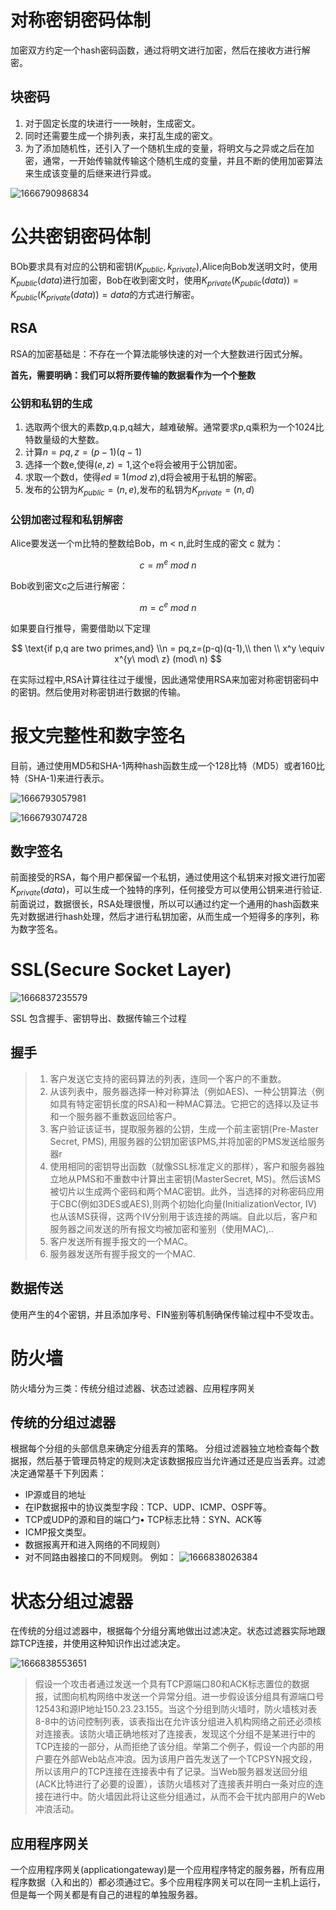 # 对称密钥密码体制

加密双方约定一个hash密码函数，通过将明文进行加密，然后在接收方进行解密。

## 块密码

1. 对于固定长度的块进行一一映射，生成密文。
2. 同时还需要生成一个排列表，来打乱生成的密文。
3. 为了添加随机性，还引入了一个随机生成的变量，将明文与之异或之后在加密，通常，一开始传输就传输这个随机生成的变量，并且不断的使用加密算法来生成该变量的后继来进行异或。

![1666790986834](image/Secure/1666790986834.png)

# 公共密钥密码体制

BOb要求具有对应的公钥和密钥$(K_{public},k_{private})$,Alice向Bob发送明文时，使用$K_{public}(data)$进行加密，Bob在收到密文时，使用$K_{private}(K_{public}(data)) =K_{public}(K_{private}(data))=data$的方式进行解密。

## RSA

RSA的加密基础是：不存在一个算法能够快速的对一个大整数进行因式分解。

**首先，需要明确：我们可以将所要传输的数据看作为一个个整数**

### 公钥和私钥的生成

1. 选取两个很大的素数p,q.p,q越大，越难破解。通常要求p,q乘积为一个1024比特数量级的大整数。
2. 计算$n=pq,z=(p-1)(q-1)$
3. 选择一个数e,使得$(e,z)=1$,这个e将会被用于公钥加密。
4. 求取一个数d，使得$ed \equiv 1(mod\ z)$,d将会被用于私钥的解密。
5. 发布的公钥为$K_{public} = (n,e)$,发布的私钥为$K_{private} = (n,d)$

### 公钥加密过程和私钥解密

Alice要发送一个m比特的整数给Bob，m < n,此时生成的密文 c 就为：

$$
c = m^e \ mod \ n
$$

Bob收到密文c之后进行解密：

$$
m = c^e \ mod \ n
$$

如果要自行推导，需要借助以下定理

$$
\text{if p,q are two primes,and} \\n = pq,z=(p-q)(q-1),\\
then \\
x^y \equiv x^{y\ mod\ z} (mod\ n)
$$

在实际过程中,RSA计算往往过于缓慢，因此通常使用RSA来加密对称密钥密码中的密钥。然后使用对称密钥进行数据的传输。

# 报文完整性和数字签名

目前，通过使用MD5和SHA-1两种hash函数生成一个128比特（MD5）或者160比特（SHA-1)来进行表示。

![1666793057981](image/Secure/1666793057981.png)

![1666793074728](image/Secure/1666793074728.png)

## 数字签名

前面接受的RSA，每个用户都保留一个私钥，通过使用这个私钥来对报文进行加密$K_{private}(data)$，可以生成一个独特的序列，任何接受方可以使用公钥来进行验证.
前面说过，数据很长，RSA处理很慢，所以可以通过约定一个通用的hash函数来先对数据进行hash处理，然后才进行私钥加密，从而生成一个短得多的序列，称为数字签名。

# SSL(Secure Socket Layer)

![1666837235579](image/Secure/1666837235579.png)

SSL 包含握手、密钥导出、数据传输三个过程

## 握手

> 1. 客户发送它支持的密码算法的列表，连同一个客户的不重数。
> 2. 从该列表中，服务器选择一种对称算法（例如AES)、一种公钥算法（例如具有特定密钥长度的RSA)和一种MAC算法。它把它的选择以及证书和一个服务器不重数返回给客户。
> 3. 客户验证该证书，提取服务器的公钥，生成一个前主密钥(Pre-Master Secret, PMS), 用服务器的公钥加密该PMS,并将加密的PMS发送给服务器r
> 4. 使用相同的密钥导出函数（就像SSL标准定义的那样），客户和服务器独立地从PMS和不重数中计算出主密钥(MasterSecret, MS)。然后该MS被切片以生成两个密码和两个MAC密钥。此外，当选择的对称密码应用于CBC(例如3DES或AES),则两个初始化向量(InitializationVector, IV)也从该MS获得，这两个IV分别用于该连接的两端。自此以后，客户和服务器之间发送的所有报文均被加密和鉴别（使用MAC),..
> 5. 客户发送所有握手报文的一个MAC。
> 6. 服务器发送所有握手报文的一个MAC.

## 数据传送

使用产生的4个密钥，并且添加序号、FIN鉴别等机制确保传输过程中不受攻击。


# 防火墙
防火墙分为三类：传统分组过滤器、状态过滤器、应用程序网关


## 传统的分组过滤器
根据每个分组的头部信息来确定分组丢弃的策略。
分组过滤器独立地检查每个数据报，然后基于管理员特定的规则决定该数据报应当允许通过还是应当丢弃。过滤决定通常基千下列因素：
- IP源或目的地址
- 在lP数据报中的协议类型字段：TCP、UDP、ICMP、OSPF等。
- TCP或UDP的源和目的端口勹• TCP标志比特：SYN、ACK等
-  ICMP报文类型。
-   数据报离开和进入网络的不同规则）
-   对不同路由器接口的不同规则。
例如：
![1666838026384](image/Secure/1666838026384.png)


# 状态分组过滤器

在传统的分组过滤器中，根据每个分组分离地做出过滤决定。状态过滤器实际地跟踪TCP连接，并使用这种知识作出过滤决定。

![1666838553651](image/Secure/1666838553651.png)


>假设一个攻击者通过发送一个具有TCP源端口80和ACK标志置位的数据报，试图向机构网络中发送一个异常分组。进一步假设该分组具有源端口号12543和源IP地址150.23.23.155。当这个分组到防火墙时，防火墙核对表8-8中的访问控制列表，该表指出在允许该分组进入机构网络之前还必须核对连接表。该防火墙正确地核对了连接表，发现这个分组不是某进行中的TCP连接的一部分，从而拒绝了该分组。举第二个例子，假设一个内部的用户要在外部Web站点冲浪。因为该用户首先发送了一个TCPSYN报文段，所以该用户的TCP连接在连接表中有了记录。当Web服务器发送回分组(ACK比特进行了必要的设置），该防火墙核对了连接表并明白一条对应的连接在进行中。防火墙因此将让这些分组通过，从而不会干扰内部用户的Web冲浪活动。

## 应用程序网关

一个应用程序网关(applicationgateway)是一个应用程序特定的服务器，所有应用程序数据（入和出的）都必须通过它。多个应用程序网关可以在同一主机上运行，但是每一个网关都是有自己的进程的单独服务器。